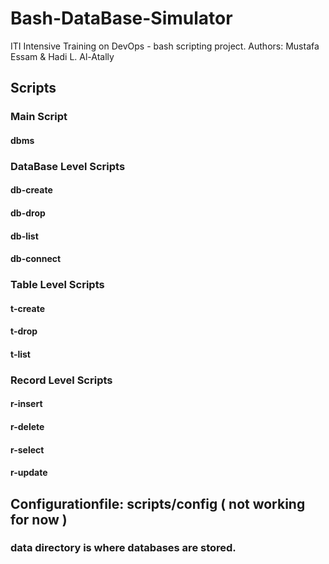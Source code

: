 # Bash-DataBase-Simulator
ITI Intensive Training on DevOps - bash scripting project.
Authors: Mustafa Essam & Hadi L. Al-Atally


## Scripts
### Main Script
#### dbms

### DataBase Level Scripts
#### db-create
#### db-drop
#### db-list
#### db-connect

### Table Level Scripts
#### t-create
#### t-drop
#### t-list

### Record Level Scripts
#### r-insert
#### r-delete
#### r-select
#### r-update

## Configurationfile: scripts/config ( not working for now )
### data directory is where databases are stored.
